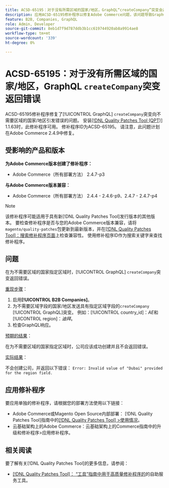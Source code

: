 ```yaml
---
title: ACSD-65195：对于没有所需区域的国家/地区，GraphQL“createCompany”突变会返回错误
description: 应用ACSD-65195修补程序以修复Adobe Commerce问题，该问题导致GraphQL“createCompany”突变向不需要地区的国家/地区引发错误。
feature: B2B, Companies, GraphQL
role: Admin, Developer
source-git-commit: 8eb1d7f9d787ddb3b1cc619744920ab8a9914ae8
workflow-type: tm+mt
source-wordcount: '339'
ht-degree: 0%

---
```



# ACSD-65195：对于没有所需区域的国家/地区，GraphQL `createCompany`突变返回错误

ACSD-65195修补程序修复了[!UICONTROL GraphQL] `createCompany`突变向不需要区域的国家/地区引发错误的问题。 安装[[!DNL Quality Patches Tool (QPT)]](/help/tools/quality-patches-tool/quality-patches-tool-to-self-serve-quality-patches.md) 1.1.63时，此修补程序可用。 修补程序ID为ACSD-65195。 请注意，此问题计划在Adobe Commerce 2.4.9中修复。

## 受影响的产品和版本

**为Adobe Commerce版本创建了修补程序：**

* Adobe Commerce（所有部署方法） 2.4.7-p3

**与Adobe Commerce版本兼容：**

* Adobe Commerce（所有部署方法） 2.4.4 - 2.4.6-p9、2.4.7 - 2.4.7-p4

>[!NOTE]
>
>该修补程序可能适用于具有新[!DNL Quality Patches Tool]发行版本的其他版本。 要检查修补程序是否与您的Adobe Commerce版本兼容，请将`magento/quality-patches`包更新到最新版本，并在[[!DNL Quality Patches Tool]：搜索修补程序页面](https://experienceleague.adobe.com/tools/commerce-quality-patches/index.html?lang=zh-Hans)上检查兼容性。 使用修补程序ID作为搜索关键字来查找修补程序。

## 问题

在为不需要区域的国家指定区域时，[!UICONTROL GraphQL] `createCompany`突变返回错误。

<u>重现步骤</u>：

1. 启用&#x200B;**[!UICONTROL B2B Companies]**。
1. 为不需要区域字段的国家/地区发送具有指定区域字段的`createCompany` [!UICONTROL GraphQL]突变。 例如：[!UICONTROL country_id]：*AE*&#x200B;和[!UICONTROL region]：*迪拜*。
1. 检查GraphQL响应。

<u>预期的结果</u>：

在为不需要区域的国家指定区域时，公司应该成功创建并且不会返回错误。

<u>实际结果</u>：

不会创建公司，并返回以下错误：
`Error: Invalid value of "Dubai" provided for the region field.`

## 应用修补程序

要应用单独的修补程序，请根据您的部署方法使用以下链接：

* Adobe Commerce或Magento Open Source内部部署： [!DNL Quality Patches Tool]指南中的[[!DNL Quality Patches Tool] >使用情况](/help/tools/quality-patches-tool/usage.md)。
* 云基础架构上的Adobe Commerce：云基础架构上的Commerce指南中的升级和修补程序>应用修补程序。

## 相关阅读

要了解有关[!DNL Quality Patches Tool]的更多信息，请参阅：

* [[!DNL Quality Patches Tool]： “工具”指南中用于高质量修补程序的](/help/tools/quality-patches-tool/quality-patches-tool-to-self-serve-quality-patches.md)的自助服务工具。
